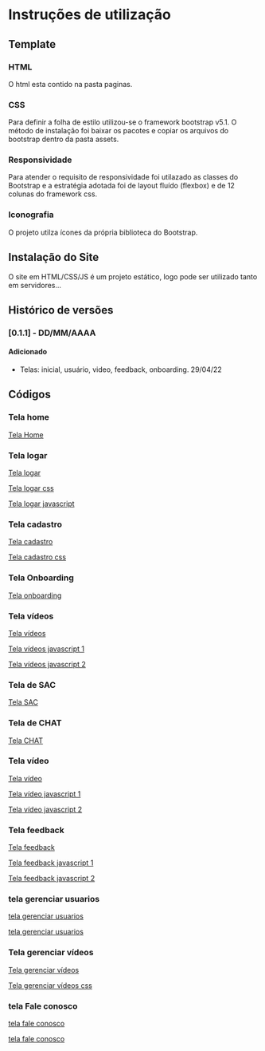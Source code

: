 # Instruções de utilização

## Template
### HTML
O html esta contido na pasta paginas.

### CSS
Para definir a folha de estilo utilizou-se o framework bootstrap v5.1. 
O método de instalação foi baixar os pacotes e copiar os arquivos do bootstrap dentro da pasta assets.

### Responsividade
Para atender o requisito de responsividade foi utilazado as classes do Bootstrap e a estratégia adotada foi
de layout fluído (flexbox) e de 12 colunas do framework css.

### Iconografia
O projeto utilza ícones da própria biblioteca do Bootstrap.

## Instalação do Site

O site em HTML/CSS/JS é um projeto estático, logo pode ser utilizado tanto em servidores...

## Histórico de versões

### [0.1.1] - DD/MM/AAAA
#### Adicionado
- Telas: inicial, usuário, video, feedback, onboarding. 29/04/22

## Códigos

### Tela home
[Tela Home](paginas/home.html)
### Tela logar
[Tela logar](paginas/logar.html)

[Tela logar css](css/logar.css)

[Tela logar javascript](js/logar.js)
### Tela cadastro
[Tela cadastro](paginas/cadastro.html)

[Tela cadastro css](css/cadastro.css)
### Tela Onboarding
[Tela onboarding](paginas/onboarding.html)
### Tela vídeos
[Tela vídeos](paginas/videos.html)

[Tela vídeos javascript 1](js/videos.js)

[Tela vídeos javascript 2](js/compartilhado.js)

### Tela de SAC
[Tela SAC](paginas/sac.html)

### Tela de CHAT
[Tela CHAT](paginas/chatPage.html)

### Tela vídeo
[Tela vídeo](paginas/video.html)

[Tela vídeo javascript 1](js/video.js)

[Tela vídeo javascript 2](js/compartilhado.js)
### Tela feedback
[Tela feedback](paginas/feedback.html)

[Tela feedback javascript 1](js/feedback.js)

[Tela feedback javascript 2](js/compartilhado.js)

### tela gerenciar usuarios

[tela gerenciar usuarios](paginas/gerenciarUsuarios.html)

[tela gerenciar usuarios](css/gerenciarUsuarios.css)

### Tela gerenciar vídeos
[Tela gerenciar vídeos](paginas/gerenciarVideos.html)

[Tela gerenciar vídeos css](css/gerenciarVideos.css)

### tela Fale conosco

[tela fale conosco](paginas/faleConosco.html)

[tela fale conosco](css/faleConosco.css)

